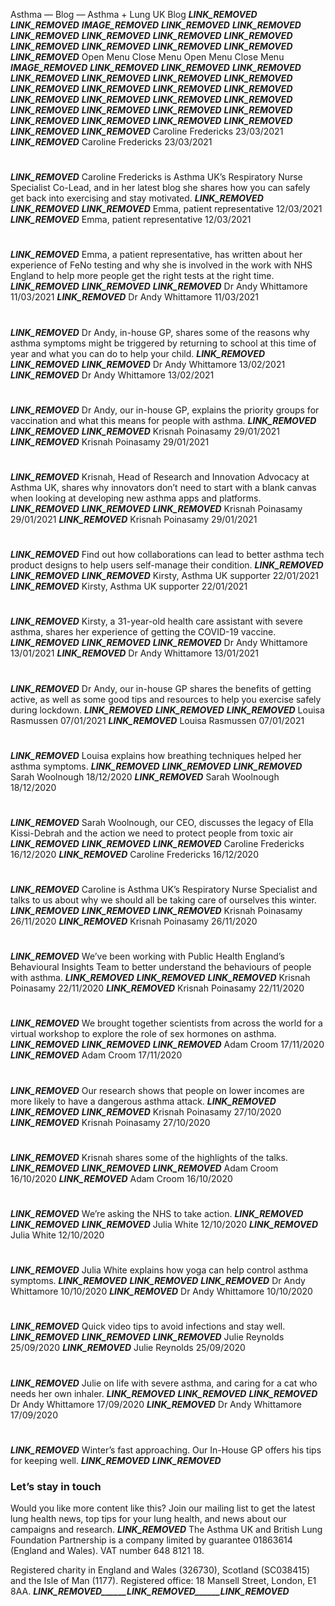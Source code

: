 
Asthma — Blog — Asthma + Lung UK Blog
___LINK_REMOVED___
___LINK_REMOVED___ 
___IMAGE_REMOVED___
___LINK_REMOVED___ 
___LINK_REMOVED___
___LINK_REMOVED___
___LINK_REMOVED___
___LINK_REMOVED___
___LINK_REMOVED___
___LINK_REMOVED___
___LINK_REMOVED___ 
___LINK_REMOVED___
___LINK_REMOVED___
___LINK_REMOVED___ 
Open Menu
Close Menu
Open Menu
Close Menu
___IMAGE_REMOVED___
___LINK_REMOVED___ 
___LINK_REMOVED___
___LINK_REMOVED___
___LINK_REMOVED___
___LINK_REMOVED___
___LINK_REMOVED___
___LINK_REMOVED___
___LINK_REMOVED___ 
___LINK_REMOVED___
___LINK_REMOVED___
___LINK_REMOVED___ 
___LINK_REMOVED___
___LINK_REMOVED___
___LINK_REMOVED___
___LINK_REMOVED___
___LINK_REMOVED___
___LINK_REMOVED___
___LINK_REMOVED___
___LINK_REMOVED___
___LINK_REMOVED___
___LINK_REMOVED___
___LINK_REMOVED___
___LINK_REMOVED___ 
___LINK_REMOVED___
___LINK_REMOVED___
Caroline Fredericks
23/03/2021
___LINK_REMOVED___
Caroline Fredericks
23/03/2021
# 
___LINK_REMOVED___
Caroline Fredericks is Asthma UK’s Respiratory Nurse Specialist Co-Lead, and in her latest blog she shares how you can safely get back into exercising and stay motivated.
___LINK_REMOVED___
___LINK_REMOVED___
___LINK_REMOVED___
Emma, patient representative
12/03/2021
___LINK_REMOVED___
Emma, patient representative
12/03/2021
# 
___LINK_REMOVED___
Emma, a patient representative, has written about her experience of FeNo testing and why she is involved in the work with NHS England to help more people get the right tests at the right time.
___LINK_REMOVED___
___LINK_REMOVED___
___LINK_REMOVED___
Dr Andy Whittamore
11/03/2021
___LINK_REMOVED___
Dr Andy Whittamore
11/03/2021
# 
___LINK_REMOVED___
Dr Andy, in-house GP, shares some of the reasons why asthma symptoms might be triggered by returning to school at this time of year and what you can do to help your child.
___LINK_REMOVED___
___LINK_REMOVED___
___LINK_REMOVED___
Dr Andy Whittamore
13/02/2021
___LINK_REMOVED___
Dr Andy Whittamore
13/02/2021
# 
___LINK_REMOVED___
Dr Andy, our in-house GP, explains the priority groups for vaccination and what this means for people with asthma.
___LINK_REMOVED___
___LINK_REMOVED___
___LINK_REMOVED___
Krisnah Poinasamy
29/01/2021
___LINK_REMOVED___
Krisnah Poinasamy
29/01/2021
# 
___LINK_REMOVED___
Krisnah, Head of Research and Innovation Advocacy at Asthma UK, shares why innovators don’t need to start with a blank canvas when looking at developing new asthma apps and platforms.
___LINK_REMOVED___
___LINK_REMOVED___
___LINK_REMOVED___
Krisnah Poinasamy
29/01/2021
___LINK_REMOVED___
Krisnah Poinasamy
29/01/2021
# 
___LINK_REMOVED___
Find out how collaborations can lead to better asthma tech product designs to help users self-manage their condition.
___LINK_REMOVED___
___LINK_REMOVED___
___LINK_REMOVED___
Kirsty, Asthma UK supporter
22/01/2021
___LINK_REMOVED___
Kirsty, Asthma UK supporter
22/01/2021
# 
___LINK_REMOVED___
Kirsty, a 31-year-old health care assistant with severe asthma, shares her experience of getting the COVID-19 vaccine.
___LINK_REMOVED___
___LINK_REMOVED___
___LINK_REMOVED___
Dr Andy Whittamore
13/01/2021
___LINK_REMOVED___
Dr Andy Whittamore
13/01/2021
# 
___LINK_REMOVED___
Dr Andy, our in-house GP shares the benefits of getting active, as well as some good tips and resources to help you exercise safely during lockdown.
___LINK_REMOVED___
___LINK_REMOVED___
___LINK_REMOVED___
Louisa Rasmussen
07/01/2021
___LINK_REMOVED___
Louisa Rasmussen
07/01/2021
# 
___LINK_REMOVED___
Louisa explains how breathing techniques helped her asthma symptoms.
___LINK_REMOVED___
___LINK_REMOVED___
___LINK_REMOVED___
Sarah Woolnough
18/12/2020
___LINK_REMOVED___
Sarah Woolnough
18/12/2020
# 
___LINK_REMOVED___
Sarah Woolnough, our CEO, discusses the legacy of Ella Kissi-Debrah and the action we need to protect people from toxic air 
___LINK_REMOVED___
___LINK_REMOVED___
___LINK_REMOVED___
Caroline Fredericks
16/12/2020
___LINK_REMOVED___
Caroline Fredericks
16/12/2020
# 
___LINK_REMOVED___
Caroline is Asthma UK’s Respiratory Nurse Specialist and talks to us about why we should all be taking care of ourselves this winter.
___LINK_REMOVED___
___LINK_REMOVED___
___LINK_REMOVED___
Krisnah Poinasamy
26/11/2020
___LINK_REMOVED___
Krisnah Poinasamy
26/11/2020
# 
___LINK_REMOVED___
We’ve been working with Public Health England’s Behavioural Insights Team to better understand the behaviours of people with asthma.
___LINK_REMOVED___
___LINK_REMOVED___
___LINK_REMOVED___
Krisnah Poinasamy
22/11/2020
___LINK_REMOVED___
Krisnah Poinasamy
22/11/2020
# 
___LINK_REMOVED___
We brought together scientists from across the world for a virtual workshop to explore the role of sex hormones on asthma.
___LINK_REMOVED___
___LINK_REMOVED___
___LINK_REMOVED___
Adam Croom
17/11/2020
___LINK_REMOVED___
Adam Croom
17/11/2020
# 
___LINK_REMOVED___
Our research shows that people on lower incomes are more likely to have a dangerous asthma attack. 
___LINK_REMOVED___
___LINK_REMOVED___
___LINK_REMOVED___
Krisnah Poinasamy
27/10/2020
___LINK_REMOVED___
Krisnah Poinasamy
27/10/2020
# 
___LINK_REMOVED___
Krisnah shares some of the highlights of the talks.
___LINK_REMOVED___
___LINK_REMOVED___
___LINK_REMOVED___
Adam Croom
16/10/2020
___LINK_REMOVED___
Adam Croom
16/10/2020
# 
___LINK_REMOVED___
We’re asking the NHS to take action.
___LINK_REMOVED___
___LINK_REMOVED___
___LINK_REMOVED___
Julia White
12/10/2020
___LINK_REMOVED___
Julia White
12/10/2020
# 
___LINK_REMOVED___
Julia White explains how yoga can help control asthma symptoms.
___LINK_REMOVED___
___LINK_REMOVED___
___LINK_REMOVED___
Dr Andy Whittamore
10/10/2020
___LINK_REMOVED___
Dr Andy Whittamore
10/10/2020
# 
___LINK_REMOVED___
Quick video tips to avoid infections and stay well.
___LINK_REMOVED___
___LINK_REMOVED___
___LINK_REMOVED___
Julie Reynolds
25/09/2020
___LINK_REMOVED___
Julie Reynolds
25/09/2020
# 
___LINK_REMOVED___
Julie on life with severe asthma, and caring for a cat who needs her own inhaler.
___LINK_REMOVED___
___LINK_REMOVED___
___LINK_REMOVED___
Dr Andy Whittamore
17/09/2020
___LINK_REMOVED___
Dr Andy Whittamore
17/09/2020
# 
___LINK_REMOVED___
Winter’s fast approaching. Our In-House GP offers his tips for keeping well.
___LINK_REMOVED___
___LINK_REMOVED___
### Let’s stay in touch
Would you like more content like this? Join our mailing list to get the latest lung health news, top tips for your lung health, and news about our campaigns and research.
___LINK_REMOVED___ 
The Asthma UK and British Lung Foundation Partnership is a company limited by guarantee 01863614 (England and Wales). VAT number 648 8121 18.   
  
Registered charity in England and Wales (326730), Scotland (SC038415) and the Isle of Man (1177). Registered office: 18 Mansell Street, London, E1 8AA.
___LINK_REMOVED______LINK_REMOVED______LINK_REMOVED___
